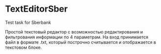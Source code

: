 # TextEditorSber
Test task for Sberbank

Простой текстовый редактор с возможностью редактирования и фильтрования информации по 4 параметрам.
На вход принимается файл в формате .txt, который построчно считывается и отображается в текстовом блоке.


